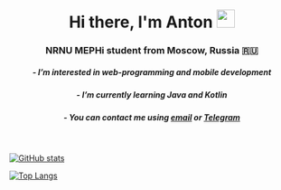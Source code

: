 <h1 align="center">Hi there, I'm Anton</a> 
<img src="https://github.com/blackcater/blackcater/raw/main/images/Hi.gif" height="32"/></h1>
<h3 align="center">NRNU MEPHi student from Moscow, Russia 🇷🇺</h3>

<h5 align="center">- I’m interested in web-programming and mobile development</h5>
<h5 align="center">- I’m currently learning Java and Kotlin</h5>
<h5 align="center">- You can contact me using <a href="mailto:zverev827@gmail.com">email</a> or <a href="https://t.me/kuchibecka">Telegram</a></h5>
  
<br>

[![GitHub stats](https://github-readme-stats.vercel.app/api?username=kuchibecka&hide=issues&show_icons=true&theme=dark)](https://github.com/anuraghazra/github-readme-stats)


[![Top Langs](https://github-readme-stats.vercel.app/api/top-langs/?username=kuchibecka&layout=compact&theme=dark)](https://github.com/anuraghazra/github-readme-stats)


<!---
Kuchibecka/Kuchibecka is a ✨ special ✨ repository because its `README.md` (this file) appears on your GitHub profile.
You can click the Preview link to take a look at your changes.
--->
